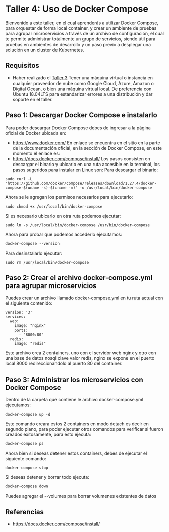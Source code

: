 # Taller 4: Uso de Docker Compose
Bienvenido a este taller, en el cual aprenderás a utilizar Docker Compose, para orquestar de forma local container, y crear un ambiente de pruebas para agrupar microservicios a través de un archivo de configuración, el cual te permite administrar totalmente un grupo de servicios, siendo útil para pruebas en ambientes de desarrollo y un paso previo a desplegar una solución en un cluster de Kubernetes.

## Requisitos
- Haber realizado el [Taller 3](taller3-dockerfiles.md)
Tener una máquina virtual o instancia en cualquier proveedor de nube como Google Cloud, Azure, Amazon o Digital Ocean, o bien una máquina virtual local. De preferencia con Ubuntu 18.04LTS para estandarizar errores a una distribución y dar soporte en el taller.

## Paso 1: Descargar Docker Compose e instalarlo
Para poder descargar Docker Compose debes de ingresar a la página oficial de Docker ubicada en:
- https://www.docker.com/
En enlace se encuentra en el sitio en la parte de la documentación oficial, en la sección de Docker Compose, en este momento el enlace es:
- https://docs.docker.com/compose/install/
Los pasos consisten en descargar el binario y ubicarlo en una ruta accesible en la terminal, los pasos sugeridos para instalar en Linux son:
Para descargar el binario:   
```
sudo curl -L "https://github.com/docker/compose/releases/download/1.27.4/docker-compose-$(uname -s)-$(uname -m)" -o /usr/local/bin/docker-compose
```
Ahora se le agregan los permisos necesarios para ejecutarlo:   
```
sudo chmod +x /usr/local/bin/docker-compose
```
Si es necesario ubicarlo en otra ruta podemos ejecutar:   
```
sudo ln -s /usr/local/bin/docker-compose /usr/bin/docker-compose
```
Ahora para probar que podemos accederlo ejecutamos:   
```
docker-compose --version
```
Para desinstalarlo ejecutar:   
```
sudo rm /usr/local/bin/docker-compose
```
## Paso 2: Crear el archivo docker-compose.yml para agrupar microservicios
Puedes crear un archivo llamado docker-compose.yml en tu ruta actual con el siguiente contenido:
```
version: '3'
services:
  web:
    image: "nginx"
    ports:
      - "8000:80"
  redis:
    image: "redis"
```
Este archivo crea 2 containers, uno con el servidor web nginx y otro con una base de datos nosql clave valor redis, nginx se expone en el puerto local 8000 redireccionandolo al puerto 80 del container.   
## Paso 3: Administrar los microservicios con Docker Compose
Dentro de la carpeta que contiene le archivo docker-compose.yml ejecutamos:
```
docker-compose up -d
```
Este comando creara estos 2 containers en modo detach es decir en segundo plano, para poder ejecutar otros comandos para verificar si fueron creados exitosamente, para esto ejecuta:
```
docker-compose ps
```
Ahora bien si deseas detener estos containers, debes de ejecutar el siguiente comando:
```
docker-compose stop
```
Si deseas detener y borrar todo ejecuta:
```
docker-compose down
```
Puedes agregar el --volumes para borrar volumenes existentes de datos


## Referencias
- https://docs.docker.com/compose/install/